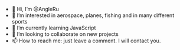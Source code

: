 - 👋 Hi, I’m @AngleRu
- 👀 I’m interested in aerospace, planes, fishing and in many different sports
- 🌱 I’m currently learning JavaScript
- 💞️ I’m looking to collaborate on new projects
- 📫 How to reach me: just leave a comment. I will contact you. 

<!---
AngleRu/AngleRu is a ✨ special ✨ repository because its `README.md` (this file) appears on your GitHub profile.
You can click the Preview link to take a look at your changes.
--->
